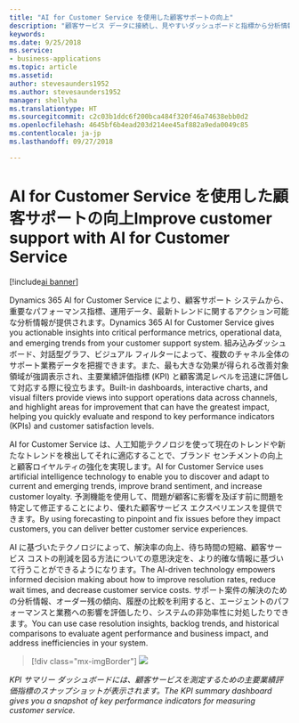 ```yaml
---
title: "AI for Customer Service を使用した顧客サポートの向上"
description: "顧客サービス データに接続し、見やすいダッシュボードと指標から分析情報を収集します。"
keywords: 
ms.date: 9/25/2018
ms.service:
- business-applications
ms.topic: article
ms.assetid: 
author: stevesaunders1952
ms.author: stevesaunders1952
manager: shellyha
ms.translationtype: HT
ms.sourcegitcommit: c2c03b1ddc6f200bca484f320f46a74638ebb0d2
ms.openlocfilehash: 4645bf6b4ead203d214ee45af882a9eda0049c85
ms.contentlocale: ja-jp
ms.lasthandoff: 09/27/2018

---
```


# <a name="improve-customer-support-with-ai-for-customer-service"></a><span data-ttu-id="9e17a-103">AI for Customer Service を使用した顧客サポートの向上</span><span class="sxs-lookup"><span data-stu-id="9e17a-103">Improve customer support with AI for Customer Service</span></span>

[!include[ai banner](../includes/ai.md)] 

<span data-ttu-id="9e17a-104">Dynamics 365 AI for Customer Service により、顧客サポート システムから、重要なパフォーマンス指標、運用データ、最新トレンドに関するアクション可能な分析情報が提供されます。</span><span class="sxs-lookup"><span data-stu-id="9e17a-104">Dynamics 365 AI for Customer Service gives you actionable insights into critical performance metrics, operational data, and emerging trends from your customer support system.</span></span> <span data-ttu-id="9e17a-105">組み込みダッシュボード、対話型グラフ、ビジュアル フィルターによって、複数のチャネル全体のサポート業務データを把握できます。また、最も大きな効果が得られる改善対象領域が強調表示され、主要業績評価指標 (KPI) と顧客満足レベルを迅速に評価して対応する際に役立ちます。</span><span class="sxs-lookup"><span data-stu-id="9e17a-105">Built-in dashboards, interactive charts, and visual filters provide views into support operations data across channels, and highlight areas for improvement that can have the greatest impact, helping you quickly evaluate and respond to key performance indicators (KPIs) and customer satisfaction levels.</span></span>

<span data-ttu-id="9e17a-106">AI for Customer Service は、人工知能テクノロジを使って現在のトレンドや新たなトレンドを検出してそれに適応することで、ブランド センチメントの向上と顧客ロイヤルティの強化を実現します。</span><span class="sxs-lookup"><span data-stu-id="9e17a-106">AI for Customer Service uses artificial intelligence technology to enable you to discover and adapt to current and emerging trends, improve brand sentiment, and increase customer loyalty.</span></span> <span data-ttu-id="9e17a-107">予測機能を使用して、問題が顧客に影響を及ぼす前に問題を特定して修正することにより、優れた顧客サービス エクスペリエンスを提供できます。</span><span class="sxs-lookup"><span data-stu-id="9e17a-107">By using forecasting to pinpoint and fix issues before they impact customers, you can deliver better customer service experiences.</span></span>

<span data-ttu-id="9e17a-108">AI に基づいたテクノロジによって、解決率の向上、待ち時間の短縮、顧客サービス コストの削減を図る方法についての意思決定を、より的確な情報に基づいて行うことができるようになります。</span><span class="sxs-lookup"><span data-stu-id="9e17a-108">The AI-driven technology empowers informed decision making about how to improve resolution rates, reduce wait times, and decrease customer service costs.</span></span> <span data-ttu-id="9e17a-109">サポート案件の解決のための分析情報、オーダー残の傾向、履歴の比較を利用すると、エージェントのパフォーマンスと業務への影響を評価したり、システムの非効率性に対処したりできます。</span><span class="sxs-lookup"><span data-stu-id="9e17a-109">You can use case resolution insights, backlog trends, and historical comparisons to evaluate agent performance and business impact, and address inefficiencies in your system.</span></span>

> [!div class="mx-imgBorder"]
> ![](media/ai-customer-service-insights.png)

<span data-ttu-id="9e17a-110">*KPI サマリー ダッシュボードには、顧客サービスを測定するための主要業績評価指標のスナップショットが表示されます。*</span><span class="sxs-lookup"><span data-stu-id="9e17a-110">*The KPI summary dashboard gives you a snapshot of key performance indicators for measuring customer service.*</span></span>

